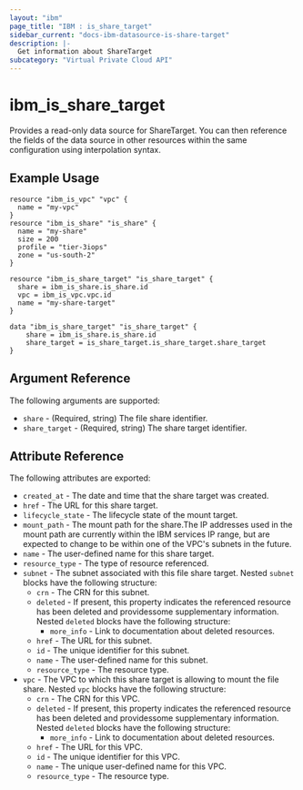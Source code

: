 ```yaml
---
layout: "ibm"
page_title: "IBM : is_share_target"
sidebar_current: "docs-ibm-datasource-is-share-target"
description: |-
  Get information about ShareTarget
subcategory: "Virtual Private Cloud API"
---
```


# ibm\_is_share_target

Provides a read-only data source for ShareTarget. You can then reference the fields of the data source in other resources within the same configuration using interpolation syntax.

## Example Usage

```hcl
resource "ibm_is_vpc" "vpc" {
  name = "my-vpc"
}
resource "ibm_is_share" "is_share" {
  name = "my-share"
  size = 200
  profile = "tier-3iops"
  zone = "us-south-2"
}

resource "ibm_is_share_target" "is_share_target" {
  share = ibm_is_share.is_share.id
  vpc = ibm_is_vpc.vpc.id
  name = "my-share-target"
}

data "ibm_is_share_target" "is_share_target" {
	share = ibm_is_share.is_share.id
	share_target = is_share_target.is_share_target.share_target
}
```

## Argument Reference

The following arguments are supported:

* `share` - (Required, string) The file share identifier.
* `share_target` - (Required, string) The share target identifier.

## Attribute Reference

The following attributes are exported:

* `created_at` - The date and time that the share target was created.
* `href` - The URL for this share target.
* `lifecycle_state` - The lifecycle state of the mount target.
* `mount_path` - The mount path for the share.The IP addresses used in the mount path are currently within the IBM services IP range, but are expected to change to be within one of the VPC's subnets in the future.
* `name` - The user-defined name for this share target.
* `resource_type` - The type of resource referenced.
* `subnet` - The subnet associated with this file share target. Nested `subnet` blocks have the following structure:
	* `crn` - The CRN for this subnet.
	* `deleted` - If present, this property indicates the referenced resource has been deleted and providessome supplementary information. Nested `deleted` blocks have the following structure:
		* `more_info` - Link to documentation about deleted resources.
	* `href` - The URL for this subnet.
	* `id` - The unique identifier for this subnet.
	* `name` - The user-defined name for this subnet.
	* `resource_type` - The resource type.
* `vpc` - The VPC to which this share target is allowing to mount the file share. Nested `vpc` blocks have the following structure:
	* `crn` - The CRN for this VPC.
	* `deleted` - If present, this property indicates the referenced resource has been deleted and providessome supplementary information. Nested `deleted` blocks have the following structure:
		* `more_info` - Link to documentation about deleted resources.
	* `href` - The URL for this VPC.
	* `id` - The unique identifier for this VPC.
	* `name` - The unique user-defined name for this VPC.
	* `resource_type` - The resource type.


